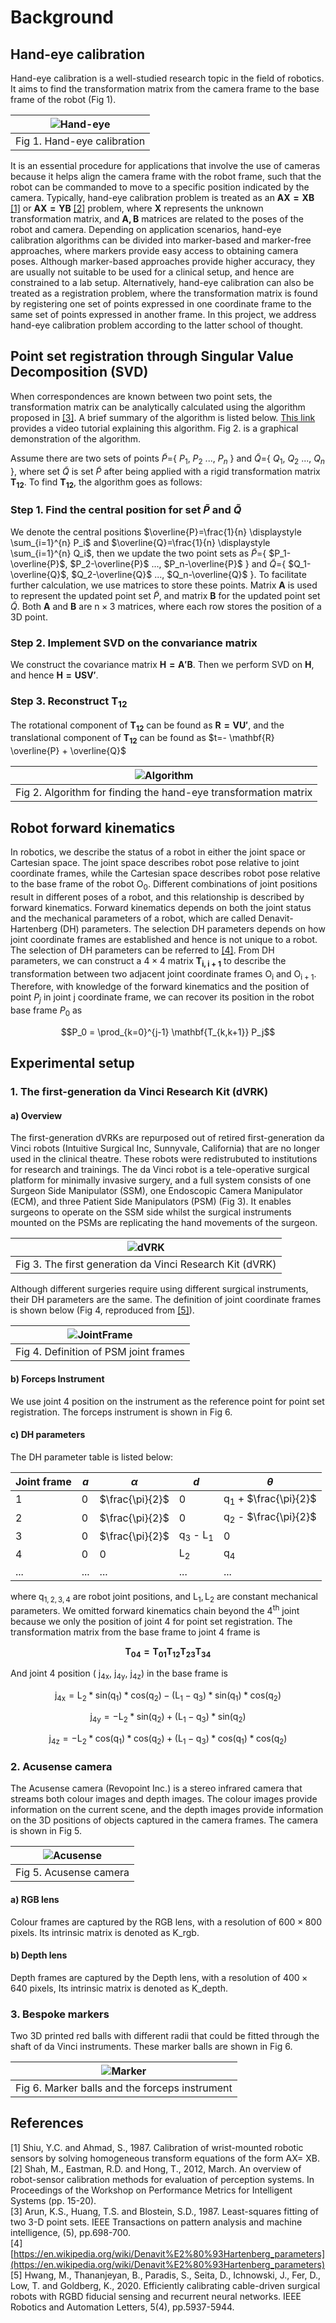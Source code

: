 # Background

## Hand-eye calibration
Hand-eye calibration is a well-studied research topic in the field of robotics. It aims to find the transformation matrix from the camera frame to the base frame of the robot (Fig 1). 

<!--- 
<p align="center" width="100%">
    <img width="50%" src=../Pics_for_demo/HandEye.jpg> <br>
    Fig 1. Hand-eye calibration <br>
</p>
 -->

| ![Hand-eye](Pics_for_demo/HandEye.jpg "Hand-eye calibration")|
|:--:|
| Fig 1. Hand-eye calibration |

It is an essential procedure for applications that involve the use of cameras because it helps align the camera frame with the robot frame, such that the robot can be commanded to move to a specific position indicated by the camera. Typically, hand-eye calibration problem is treated as an $\mathbf{AX=XB}$ [[1]](#1) or $\mathbf{AX=YB}$ [[2]](#2) problem, where $\mathbf{X}$ represents the unknown transformation matrix, and $\mathbf{A,B}$ matrices are related to the poses of the robot and camera. Depending on application scenarios, hand-eye calibration algorithms can be divided into marker-based and marker-free approaches, where markers provide easy access to obtaining camera poses. Although marker-based approaches provide higher accuracy, they are usually not suitable to be used for a clinical setup, and hence are constrained to a lab setup. Alternatively, hand-eye calibration can also be treated as a registration problem, where the transformation matrix is found by registering one set of points expressed in one coordinate frame to the same set of points expressed in another frame. In this project, we address hand-eye calibration problem according to the latter school of thought.

## Point set registration through Singular Value Decomposition (SVD)
When correspondences are known between two point sets, the transformation matrix can be analytically calculated using the algorithm proposed in [[3]](#3). A brief summary of the algorithm is listed below. [This link](https://www.youtube.com/watch?v=dhzLQfDBx2Q) provides a video tutorial explaining this algorithm. Fig 2. is a graphical demonstration of the algorithm.

Assume there are two sets of points $\tilde{P}$={ $P_1$, $P_2$ ..., $P_n$ } and $\tilde{Q}$={ $Q_1$, $Q_2$ ..., $Q_n$ }, where set $\tilde{Q}$ is set $\tilde{P}$ after being applied with a rigid transformation matrix $\mathbf{T_{12}}$. To find $\mathbf{T_{12}}$, the algorithm goes as follows:

### Step 1. Find the central position for set $\tilde{P}$ and $\tilde{Q}$
We denote the central positions $\overline{P}=\frac{1}{n} \displaystyle \sum_{i=1}^{n} P_i$ and $\overline{Q}=\frac{1}{n} \displaystyle \sum_{i=1}^{n} Q_i$, then we update the two point sets as $\tilde{P}$={ $P_1-\overline{P}$, $P_2-\overline{P}$ ..., $P_n-\overline{P}$ } and $\tilde{Q}$={ $Q_1-\overline{Q}$, $Q_2-\overline{Q}$ ..., $Q_n-\overline{Q}$ }. To facilitate further calculation, we use matrices to store these points. Matrix $\mathbf{A}$ is used to represent the updated point set $\tilde{P}$, and matrix $\mathbf{B}$ for the updated point set $\tilde{Q}$. Both $\mathbf{A}$ and $\mathbf{B}$ are $\textrm{n} \times \textrm{3}$ matrices, where each row stores the position of a 3D point.

### Step 2. Implement SVD on the convariance matrix
We construct the covariance matrix $\mathbf{H=A'B}$. Then we perform SVD on $\mathbf{H}$, and hence $\mathbf{H=USV'}$. 

### Step 3. Reconstruct $\mathbf{T_{12}}$
The rotational component of $\mathbf{T_{12}}$ can be found as $\mathbf{R=VU'}$, and the translational component of $\mathbf{T_{12}}$ can be found as $t=- \mathbf{R} \overline{P} + \overline{Q}$

<!---
<p align="center" width="100%">
    <img width="50%" src=../Pics_for_demo/Algorithm.jpg> <br>
    Fig 2. Algorithm for finding the hand-eye transformation matrix <br>
</p>
--->

| ![Algorithm](Pics_for_demo/Algorithm.jpg "Algorithm")|
|:--:|
| Fig 2. Algorithm for finding the hand-eye transformation matrix |

## Robot forward kinematics
In robotics, we describe the status of a robot in either the joint space or Cartesian space. The joint space describes robot pose relative to joint coordinate frames, while the Cartesian space describes robot pose relative to the base frame of the robot $\mathrm{O_0}$. Different combinations of joint positions result in different poses of a robot, and this relationship is described by forward kinematics. Forward kinematics depends on both the joint status and the mechanical parameters of a robot, which are called Denavit-Hartenberg (DH) parameters. The selection DH parameters depends on how joint coordinate frames are established and hence is not unique to a robot. The selection of DH parameters can be referred to [[4]](#4). From DH parameters, we can construct a $\textrm{4} \times \textrm{4}$ matrix $\mathbf{T_{i,i+1}}$ to describe the transformation between two adjacent joint coordinate frames $\mathrm{O_i}$ and $\mathrm{O_{i+1}}$. Therefore, with knowledge of the forward kinematics and the position of point $P_j$ in joint $\textrm{j}$ coordinate frame, we can recover its position in the robot base frame $P_0$ as 

$$P_0 = \prod_{k=0}^{j-1} \mathbf{T_{k,k+1}} P_j$$

## Experimental setup

### 1. The first-generation da Vinci Research Kit (dVRK)

#### a) Overview

The first-generation dVRKs are repurposed out of retired first-generation da Vinci robots (Intuitive Surgical Inc, Sunnyvale, California) that are no longer used in the clinical theatre. These robots were redistrubuted to institutions for research and trainings. The da Vinci robot is a tele-operative surgical platform for minimally invasive surgery, and a full system consists of one Surgeon Side Manipulator (SSM), one Endoscopic Camera Manipulator (ECM), and three Patient Side Manipulators (PSM) (Fig 3). It enables surgeons to operate on the SSM side whilst the surgical instruments mounted on the PSMs are replicating the hand movements of the surgeon.

<!---
<p align="center" width="100%">
    <img width="50%" src=../Pics_for_demo/dvrk.jpeg> <br>
    Fig 3. The first generation da Vinci Research Kit (dVRK) <br>
</p>
--->

| ![dVRK](Pics_for_demo/dvrk.jpeg "dvrk")|
|:--:|
| Fig 3. The first generation da Vinci Research Kit (dVRK) |

Although different surgeries require using different surgical instruments, their DH parameters are the same. The definition of joint coordinate frames is shown below (Fig 4, reproduced from [[5]](#5)).

<!---
<p align="center" width="100%">
    <img width="50%" src=../Pics_for_demo/JointFrame.png> <br>
    Fig 4. Definition of PSM joint frames <br>
</p>
--->

| ![JointFrame](Pics_for_demo/JointFrame.png "JointFrame")|
|:--:|
| Fig 4. Definition of PSM joint frames |

#### b) Forceps Instrument

We use joint $4$ position on the instrument as the reference point for point set registration. The forceps instrument is shown in Fig 6.

#### c) DH parameters
The DH parameter table is listed below:
    
    
| **Joint frame** | **$a$** | **$\alpha$** | **$d$** | **$\theta$** |
| -------------   | ------------- | ------------- | ------------- |------------- |
| 1 | $\textrm{0}$ | $\frac{\pi}{2}$ | $\textrm{0}$ | $\textrm{q}_\textrm{1}$ + $\frac{\pi}{2}$ | 
| 2 | $\textrm{0}$ | $\frac{\pi}{2}$ | $\textrm{0}$ | $\textrm{q}_\textrm{2}$ - $\frac{\pi}{2}$ |
| 3 | $\textrm{0}$ | $\frac{\pi}{2}$ | $\textrm{q}_\textrm{3}$ - $\textrm{L}_1$ | $\textrm{0}$ |
| 4 | $\textrm{0}$ | $\textrm{0}$ | $\textrm{L}_\textrm{2}$ | $\textrm{q}_\textrm{4}$ |
| ... | ... | ... | ... | ... |

where $\textrm{q}_{1,2,3,4}$ are robot joint positions, 
and $\textrm{L} _ \textrm{1}, \textrm{L}_2$ are constant mechanical parameters. We omitted forward kinematics chain beyond the $4^{\textrm{th}}$ joint because we only the position of joint $4$ for point set registration. The transformation matrix from the base frame to joint $4$ frame is 

$$\mathbf{T_{04}=T_{01}T_{12}T_{23}T_{34}}$$

And joint 4 position ( $\textrm{j} _ \textrm{4x}$, $\textrm{j} _ \textrm{4y}$, $\textrm{j} _ \textrm{4z}$) in the base frame is 

$$ \textrm{j} _ \textrm{4x} = \textrm{L}_2 * \textrm{sin} (\textrm{q}_1) * \textrm{cos}(\textrm{q}_2) - (\textrm{L}_1- \textrm{q}_3) * \textrm{sin}( \textrm{q}_1) * \textrm{cos}( \textrm{q}_2) $$

$$ \textrm{j} _ \textrm{4y} = -\textrm{L}_2 * \textrm{sin}( \textrm{q}_2) + (\textrm{L}_1 - \textrm{q}_3)* \textrm{sin}( \textrm{q}_2)$$

$$ \textrm{j} _ \textrm{4z} = -\textrm{L}_2 * \textrm{cos}( \textrm{q}_1) * \textrm{cos}( \textrm{q}_2) + ( \textrm{L}_1 - \textrm{q}_3) * \textrm{cos}( \textrm{q}_1) * \textrm{cos}( \textrm{q}_2)$$

### 2. Acusense camera

The Acusense camera (Revopoint Inc.) is a stereo infrared camera that streams both colour images and depth images. The colour images provide information on the current scene, and the depth images provide information on the 3D positions of objects captured in the camera frames. The camera is shown in Fig 5.

<!---
<p align="center" width="100%">
    <img width="50%" src=../Pics_for_demo/Acusense_annotated.jpg> <br>
    Fig 5. Acusense camera <br>
</p>
--->

| ![Acusense](Pics_for_demo/Acusense_annotated.jpg "Acusense")|
|:--:|
| Fig 5. Acusense camera |

#### a) RGB lens
Colour frames are captured by the RGB lens, with a resolution of $\textrm{600} \times \textrm{800}$ pixels. Its intrinsic matrix is denoted as K_rgb.

#### b) Depth lens
Depth frames are captured by the Depth lens, with a resolution of $\textrm{400} \times \textrm{640}$ pixels, Its intrinsic matrix is denoted as K_depth.

### 3. Bespoke markers<br />
Two 3D printed red balls with different radii that could be fitted through the shaft of da Vinci instruments. These marker balls are shown in Fig 6.

<!---
<p align="center" width="100%">
    <img width="50%" src=../Pics_for_demo/marker_Forceps_annotated.jpg> <br>
    Fig 6. Marker balls and the forceps instrument <br>
</p>
--->

| ![Marker](Pics_for_demo/marker_Forceps_annotated.jpg "Marker")|
|:--:|
| Fig 6. Marker balls and the forceps instrument |

## References
<a id="1">[1]</a> 
Shiu, Y.C. and Ahmad, S., 1987. Calibration of wrist-mounted robotic sensors by solving homogeneous transform equations of the form AX= XB.<br />
<a id="2">[2]</a> 
Shah, M., Eastman, R.D. and Hong, T., 2012, March. An overview of robot-sensor calibration methods for evaluation of perception systems. In Proceedings of the Workshop on Performance Metrics for Intelligent Systems (pp. 15-20). <br /> 
<a id="3">[3]</a> 
Arun, K.S., Huang, T.S. and Blostein, S.D., 1987. Least-squares fitting of two 3-D point sets. IEEE Transactions on pattern analysis and machine intelligence, (5), pp.698-700. <br />
<a id="4">[4]</a> 
[https://en.wikipedia.org/wiki/Denavit%E2%80%93Hartenberg_parameters](https://en.wikipedia.org/wiki/Denavit%E2%80%93Hartenberg_parameters) <br />
<a id="5">[5]</a>
Hwang, M., Thananjeyan, B., Paradis, S., Seita, D., Ichnowski, J., Fer, D., Low, T. and Goldberg, K., 2020. Efficiently calibrating cable-driven surgical robots with RGBD fiducial sensing and recurrent neural networks. IEEE Robotics and Automation Letters, 5(4), pp.5937-5944. <br />











